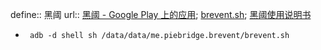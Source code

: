 define:: 黑阈
url:: [黑阈 - Google Play 上的应用](https://play.google.com/store/apps/details?id=me.piebridge.brevent); [brevent.sh](https://brevent.sh/); [黑阈使用说明书](https://jianyu.io/br/br.pdf)

  - ```shell
     adb -d shell sh /data/data/me.piebridge.brevent/brevent.sh
    ```